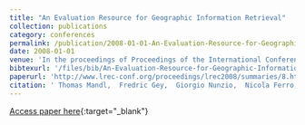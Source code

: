 ```yaml
---
title: "An Evaluation Resource for Geographic Information Retrieval"
collection: publications
category: conferences
permalink: /publication/2008-01-01-An-Evaluation-Resource-for-Geographic-Information-Retrieval
date: 2008-01-01
venue: 'In the proceedings of Proceedings of the International Conference on Language Resources and Evaluation, LREC 2008, 26 May - 1 June 2008, Marrakech, Morocco'
bibtexurl: '/files/bib/An-Evaluation-Resource-for-Geographic-Information-Retrieval.bib'
paperurl: 'http://www.lrec-conf.org/proceedings/lrec2008/summaries/8.html'
citation: ' Thomas Mandl,  Fredric Gey,  Giorgio Nunzio,  Nicola Ferro,  Mark Sanderson,  Diana Santos,  Christa Womser{-}Hacker, &quot;An Evaluation Resource for Geographic Information Retrieval.&quot; In the proceedings of Proceedings of the International Conference on Language Resources and Evaluation, LREC 2008, 26 May - 1 June 2008, Marrakech, Morocco, 2008.'
---
```

[Access paper here](http://www.lrec-conf.org/proceedings/lrec2008/summaries/8.html){:target="_blank"}
